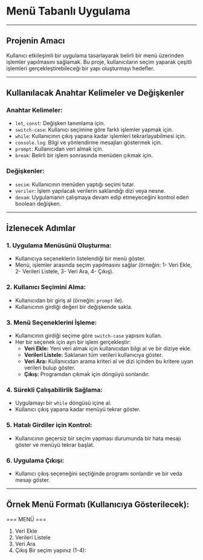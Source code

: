 # Menü Tabanlı Uygulama

---

## **Projenin Amacı**  
Kullanıcı etkileşimli bir uygulama tasarlayarak belirli bir menü üzerinden işlemler yapılmasını sağlamak. Bu proje, kullanıcıların seçim yaparak çeşitli işlemleri gerçekleştirebileceği bir yapı oluşturmayı hedefler.

---

## **Kullanılacak Anahtar Kelimeler ve Değişkenler**

### **Anahtar Kelimeler:**
- `let`, `const`: Değişken tanımlama için.
- `switch-case`: Kullanıcı seçimine göre farklı işlemler yapmak için.
- `while`: Kullanıcının çıkış yapana kadar işlemleri tekrarlayabilmesi için.
- `console.log`: Bilgi ve yönlendirme mesajları göstermek için.
- `prompt`: Kullanıcıdan veri almak için.
- `break`: Belirli bir işlem sonrasında menüden çıkmak için.

### **Değişkenler:**
- `secim`: Kullanıcının menüden yaptığı seçimi tutar.
- `veriler`: İşlem yapılacak verilerin saklandığı dizi veya nesne.
- `devam`: Uygulamanın çalışmaya devam edip etmeyeceğini kontrol eden boolean değişken.

---

## **İzlenecek Adımlar**

### 1. **Uygulama Menüsünü Oluşturma:**  
- Kullanıcıya seçeneklerin listelendiği bir menü göster.
- Menü, işlemler arasında seçim yapılmasını sağlar (örneğin: 1- Veri Ekle, 2- Verileri Listele, 3- Veri Ara, 4- Çıkış).

### 2. **Kullanıcı Seçimini Alma:**  
- Kullanıcıdan bir giriş al (örneğin: `prompt` ile).
- Kullanıcının girdiği değeri bir değişkende sakla.

### 3. **Menü Seçeneklerini İşleme:**  
- Kullanıcının girdiği seçime göre `switch-case` yapısını kullan.
- Her bir seçenek için ayrı bir işlem gerçekleştir:
  - **Veri Ekle:** Yeni veri almak için kullanıcıdan bilgi al ve bir diziye ekle.
  - **Verileri Listele:** Saklanan tüm verileri kullanıcıya göster.
  - **Veri Ara:** Kullanıcıdan arama kriteri al ve dizi içinden bu kritere uyan verileri bulup göster.
  - **Çıkış:** Programdan çıkmak için döngüyü sonlandır.

### 4. **Sürekli Çalışabilirlik Sağlama:**  
- Uygulamayı bir `while` döngüsü içine al.
- Kullanıcı çıkış yapana kadar menüyü tekrar göster.

### 5. **Hatalı Girdiler için Kontrol:**  
- Kullanıcının geçersiz bir seçim yapması durumunda bir hata mesajı göster ve menüyü tekrar başlat.

### 6. **Uygulama Çıkışı:**  
- Kullanıcı çıkış seçeneğini seçtiğinde programı sonlandır ve bir veda mesajı göster.

---

## **Örnek Menü Formatı (Kullanıcıya Gösterilecek):**

=== MENÜ ===
1. Veri Ekle
2. Verileri Listele
3. Veri Ara
4. Çıkış
Bir seçim yapınız (1-4):


